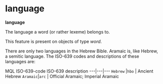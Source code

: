 # language

**language**


The language a word (or rather lexeme) belongs to.

This feature is present on objects of type *word*.

There are only two languages in the Hebrew Bible.
Aramaic is, like Hebrew, a semitic language.
The ISO-639 codes and descriptions of these languages are:

MQL         ISO-639-code ISO-639 description
---|---|---
`Hebrew` |`hbo` |    Ancient Hebrew
`Aramaic`|`arc` |    Official Aramaic; Imperial Aramaic

